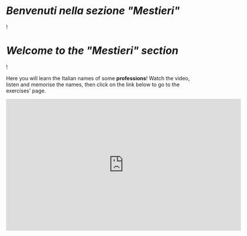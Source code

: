 <h1><i> Benvenuti nella sezione <strong>"Mestieri"</strong></i></h1>!
<h1><i> Welcome to the <strong>"Mestieri"</strong> section</i></h1>!

<p>Here you will learn the Italian names of some <strong>professions</strong>! Watch the video, listen and memorise the names, then click on the link below to go to the exercises' page.<p>


<iframe width="640" height="360" src="https://www.youtube.com/embed/kMQzqHLBCSE?rel=0" frameborder="0" allow="autoplay; encrypted-media" allowfullscreen></iframe>
